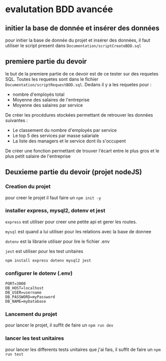 # evalutation BDD avancée

## initier la base de donnée et insérer des données
pour initier la base de donnée du projet et insérer des données, 
il faut utiliser le script present 
dans `Documentation/scriptCreateBDD.sql`
## premiere partie du devoir 
le but de la premiere partie de ce devoir est de ce tester sur 
des requetes SQL. Toutes les requetes sont dans le fichier 
`Documentation/scriptRequestBDD.sql`. Dedans il y a les requetes pour : 
- nombre d'employés total
- Moyenne des salaires de l'entreprise
- Moyenne des salaires par service 

De créer les procédures stockées permettant de retrouver les données suivantes :
- Le classement du nombre d'employés par service 
- Le top 5 des services par masse salariale 
- La liste des managers et le service dont ils s'occupent 

De créer une fonction permettant de trouver l'écart entre le plus gros et le plus petit salaire de
  l'entreprise

## Deuxieme partie du devoir (projet nodeJS)
### Creation du projet
pour creer le projet il faut faire un `npm init -y`

### installer express, mysql2, dotenv et jest
`express` est utiliser pour creer une petite api et gerer les routes.

`mysql` est quand a lui utiliser pour les relations avec la base de donnee

`dotenv` est la librarie utiliser pour lire le fichier .env

`jest` est utiliser pour les test unitaires

`npm install express dotenv mysql2 jest`

### configurer le dotenv (.env)
```dotenv
PORT=3000
DB_HOST=localhost
DB_USER=username
DB_PASSWORD=myPassword
DB_NAME=myDatabase
```
### Lancement du projet
pour lancer le projet, il suffit de faire un `npm run dev`

### lancer les test unitaires
pour lancer les differents tests unitaires que j'ai fais, il suffit
de faire un `npm run test`